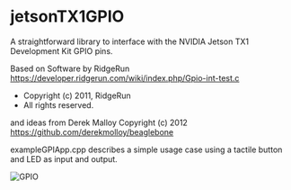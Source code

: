# jetsonTX1GPIO
A straightforward library to interface with the NVIDIA Jetson TX1 Development Kit GPIO  pins.

Based on Software by RidgeRun
https://developer.ridgerun.com/wiki/index.php/Gpio-int-test.c
 * Copyright (c) 2011, RidgeRun
 * All rights reserved.

and ideas from Derek Malloy Copyright (c) 2012
https://github.com/derekmolloy/beaglebone

exampleGPIApp.cpp describes a simple usage case using a tactile button and LED as input and output.

![GPIO](http://ww2.audstanley.com:8081/cpp/Mars/TX2.PNG)
